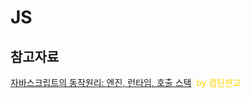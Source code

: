 # JS





## 참고자료

[자바스크립트의 동작원리: 엔진, 런타임, 호출 스택](https://joshua1988.github.io/web-development/translation/javascript/how-js-works-inside-engine/)&nbsp;&nbsp;<span style="color: gold;">by 캡틴판교</span>
